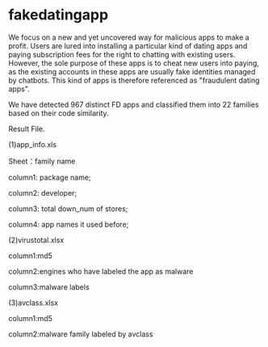 # fakedatingapp

We focus on a new and yet uncovered way for malicious apps to make a profit. Users are lured into installing a particular kind of dating apps and paying subscription fees for the right to chatting with existing users. However, the sole purpose of these apps is to cheat new users into paying, as the existing accounts in these apps are usually fake identities managed by chatbots. This kind of apps is therefore referenced as "fraudulent dating apps".

We have detected 967 distinct FD apps and classified them into 22 families based on their code similarity.

Result File.

(1)app_info.xls   

Sheet：family name

column1: package name;

column2: developer;

column3: total down_num of stores;

column4: app names it used before;

(2)virustotal.xlsx

column1:md5

column2:engines who have labeled the app as malware

column3:malware labels

(3)avclass.xlsx

column1:md5

column2:malware family labeled by avclass
